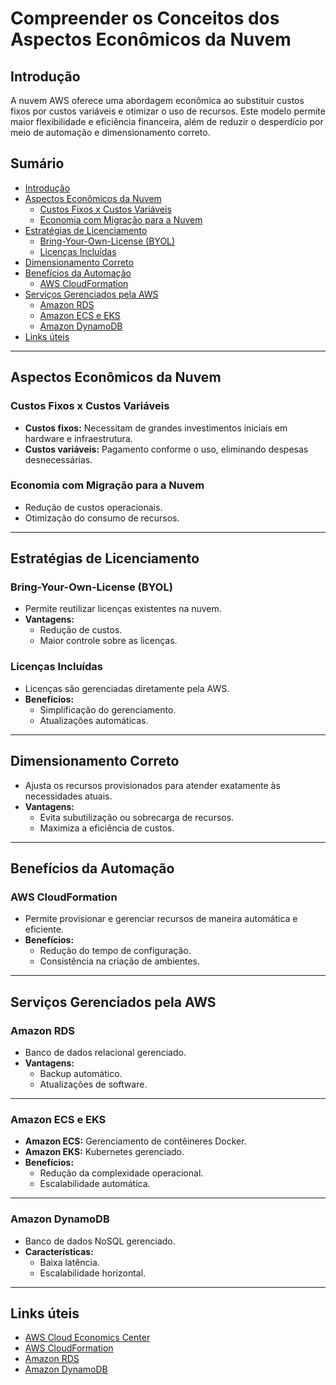 # Compreender os Conceitos dos Aspectos Econômicos da Nuvem  

## Introdução  
A nuvem AWS oferece uma abordagem econômica ao substituir custos fixos por custos variáveis e otimizar o uso de recursos. Este modelo permite maior flexibilidade e eficiência financeira, além de reduzir o desperdício por meio de automação e dimensionamento correto.  

## Sumário  
- [Introdução](#introdução)  
- [Aspectos Econômicos da Nuvem](#aspectos-econômicos-da-nuvem)  
  - [Custos Fixos x Custos Variáveis](#custos-fixos-x-custos-variáveis)  
  - [Economia com Migração para a Nuvem](#economia-com-migração-para-a-nuvem)  
- [Estratégias de Licenciamento](#estratégias-de-licenciamento)  
  - [Bring-Your-Own-License (BYOL)](#bring-your-own-license-byol)  
  - [Licenças Incluídas](#licenças-incluídas)  
- [Dimensionamento Correto](#dimensionamento-correto)  
- [Benefícios da Automação](#benefícios-da-automação)  
  - [AWS CloudFormation](#aws-cloudformation)  
- [Serviços Gerenciados pela AWS](#serviços-gerenciados-pela-aws)  
  - [Amazon RDS](#amazon-rds)  
  - [Amazon ECS e EKS](#amazon-ecs-e-eks)  
  - [Amazon DynamoDB](#amazon-dynamodb)  
- [Links úteis](#links-úteis)  

---

## Aspectos Econômicos da Nuvem  

### Custos Fixos x Custos Variáveis  
- **Custos fixos:** Necessitam de grandes investimentos iniciais em hardware e infraestrutura.  
- **Custos variáveis:** Pagamento conforme o uso, eliminando despesas desnecessárias.  

### Economia com Migração para a Nuvem  
- Redução de custos operacionais.  
- Otimização do consumo de recursos.  

---

## Estratégias de Licenciamento  

### Bring-Your-Own-License (BYOL)  
- Permite reutilizar licenças existentes na nuvem.  
- **Vantagens:**  
  - Redução de custos.  
  - Maior controle sobre as licenças.  

### Licenças Incluídas  
- Licenças são gerenciadas diretamente pela AWS.  
- **Benefícios:**  
  - Simplificação do gerenciamento.  
  - Atualizações automáticas.  

---

## Dimensionamento Correto  
- Ajusta os recursos provisionados para atender exatamente às necessidades atuais.  
- **Vantagens:**  
  - Evita subutilização ou sobrecarga de recursos.  
  - Maximiza a eficiência de custos.  

---

## Benefícios da Automação  

### AWS CloudFormation  
- Permite provisionar e gerenciar recursos de maneira automática e eficiente.  
- **Benefícios:**  
  - Redução do tempo de configuração.  
  - Consistência na criação de ambientes.  

---

## Serviços Gerenciados pela AWS  

### Amazon RDS  
- Banco de dados relacional gerenciado.  
- **Vantagens:**  
  - Backup automático.  
  - Atualizações de software.  

---

### Amazon ECS e EKS  
- **Amazon ECS:** Gerenciamento de contêineres Docker.  
- **Amazon EKS:** Kubernetes gerenciado.  
- **Benefícios:**  
  - Redução da complexidade operacional.  
  - Escalabilidade automática.  

---

### Amazon DynamoDB  
- Banco de dados NoSQL gerenciado.  
- **Características:**  
  - Baixa latência.  
  - Escalabilidade horizontal.  

---

## Links úteis  
- [AWS Cloud Economics Center](https://aws.amazon.com/pt/economics/)  
- [AWS CloudFormation](https://aws.amazon.com/pt/cloudformation/)  
- [Amazon RDS](https://aws.amazon.com/pt/rds/)  
- [Amazon DynamoDB](https://aws.amazon.com/pt/dynamodb/)  
